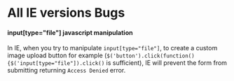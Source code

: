 # All IE versions Bugs

#### input[type="file"] javascript manipulation

In IE, when you try to manipulate `input[type="file"]`, to create a custom image upload button for example (`$('button').click(function(){$('input[type="file"]).click()` is sufficient), IE will prevent the form from submitting returning `Access Denied` error.

